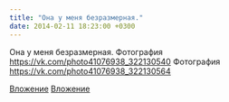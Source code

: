 ```yaml
---
title: "Она у меня безразмерная."
date: 2014-02-11 18:23:00 +0300
---
```


Она у меня безразмерная.
Фотография
https://vk.com/photo41076938_322130540
Фотография
https://vk.com/photo41076938_322130564

[Вложение](https://vk.com/photo41076938_322130540)
[Вложение](https://vk.com/photo41076938_322130564)
